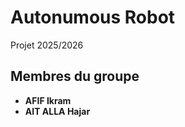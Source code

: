 # Autonumous Robot

 Projet 2025/2026

 ## Membres du groupe  
 
- **AFIF Ikram**  
- **AIT ALLA Hajar**
